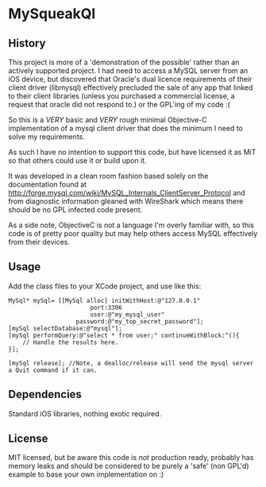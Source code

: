 MySqueakQl
=============

History
-------
This project is more of a 'demonstration of the possible' rather than an actively supported project.  I had need to access a MySQL server from an iOS device, but discovered that Oracle's dual licence requirements of their client driver (libmysql) effectively precluded the sale of any app that linked to their client libraries (unless you purchased a commercial license, a request that oracle did not respond to.) or the GPL'ing of my code :(

So this is a *VERY* basic and *VERY* rough minimal Objective-C implementation of a mysql client driver that does the minimum I need to solve my requirements.

As such I have no intention to support this code, but have licensed it as MiT so that others could use it or build upon it.  

It was developed in a clean room fashion based solely on the documentation found at http://forge.mysql.com/wiki/MySQL_Internals_ClientServer_Protocol and from diagnostic information gleaned with WireShark which means there should be no GPL infected code present.

As a side note, ObjectiveC is not a language I'm overly familiar with, so this code is of pretty poor quality but may help others access MySQL effectively from their devices.

Usage
-----
Add the class files to your XCode project, and use like this: 

    MySql* mySql= [[MySql alloc] initWithHost:@"127.0.0.1" 
                           port:3306 
                           user:@"my_mysql_user" 
                       password:@"my_top_secret_password"];
    [mySql selectDatabase:@"mysql"];
    [mySql performQuery:@"select * from user;" continueWithBlock:^(){
        // Handle the results here.
    }];
    
    [mySql release]; //Note, a dealloc/release will send the mysql server a Quit command if it can.

Dependencies
------------
Standard iOS libraries, nothing exotic required.

License
-------
MIT licensed, but be aware this code is *not* production ready, probably has memory leaks and should be considered to be purely a 'safe' (non GPL'd) example to base your own implementation on :)